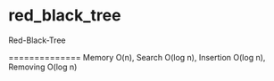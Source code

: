 red_black_tree
==============

Red-Black-Tree

==============
Memory O(n), Search O(log n), Insertion O(log n), Removing O(log n)
